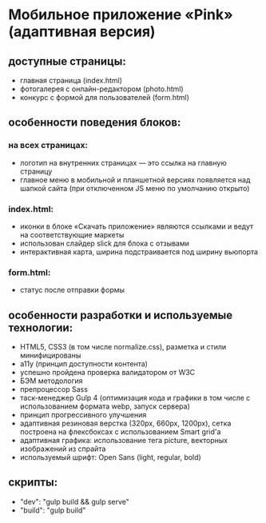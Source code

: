# Мобильное приложение «Pink» (адаптивная версия)

## доступные страницы:
- главная страница (index.html)
- фотогалерея с онлайн-редактором (photo.html)
- конкурс с формой для пользователей (form.html)

## особенности поведения блоков:

### на всех страницах:
- логотип на внутренних страницах — это ссылка на главную страницу
- главное меню в мобильной и планшетной версиях появляется над шапкой сайта (при отключенном JS меню по умолчанию открыто)

### index.html:
- иконки в блоке «Скачать приложение» являются ссылками и ведут на соответствующие маркеты
- использован слайдер slick для блока с отзывами
- интерактивная карта, ширина подстраивается под ширину вьюпорта

### form.html:
- статус после отправки формы

## особенности разработки и используемые технологии:
- HTML5, CSS3 (в том числе normalize.css), разметка и стили минифицированы
- a11y (принцип доступности контента)
- успешно пройдена проверка валидатором от W3C
- БЭМ методология
- препроцессор Sass
- таск-менеджер Gulp 4 (оптимизация кода и графики в том числе с использованием формата webp, запуск сервера)
- принцип прогрессивного улучшения
- адаптивная резиновая верстка (320px, 660px, 1200px), сетка построена на флексбоксах с использованием Smart grid'a
- адаптивная графика: использование тега picture, векторных изображений из спрайта
- используемый шрифт: Open Sans (light, regular, bold)

## скрипты:
- "dev": "gulp build && gulp serve"
- "build": "gulp build"
